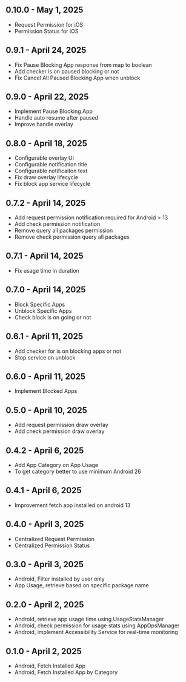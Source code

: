 ## 0.10.0 - May 1, 2025
* Request Permission for iOS
* Permission Status for iOS

## 0.9.1 - April 24, 2025
* Fix Pause Blocking App response from map to boolean
* Add checker is on paused blocking or not
* Fix Cancel All Paused Blocking App when unblock

## 0.9.0 - April 22, 2025
* Implement Pause Blocking App
* Handle auto resume after paused
* Improve handle overlay

## 0.8.0 - April 18, 2025
* Configurable overlay UI
* Configurable notification title
* Configurable notificaiton text
* Fix draw overlay lifecycle
* Fix block app service lifecycle

## 0.7.2 - April 14, 2025
* Add request permission notification required for Android > 13
* Add check permission notification
* Remove query all packages permission
* Remove check permission query all packages

## 0.7.1 - April 14, 2025
* Fix usage time in duration

## 0.7.0 - April 14, 2025
* Block Specific Apps
* Unblock Specific Apps
* Check block is on going or not

## 0.6.1 - April 11, 2025
* Add checker for is on blocking apps or not
* Stop service on unblock

## 0.6.0 - April 11, 2025
* Implement Blocked Apps

## 0.5.0 - April 10, 2025
* Add request permission draw overlay
* Add check permission draw overlay

## 0.4.2 - April 6, 2025
* Add App Category on App Usage
* To get category better to use minimum Android 26

## 0.4.1 - April 6, 2025
* Improvement fetch app installed on android 13

## 0.4.0 - April 3, 2025
* Centralized Request Permission
* Centralized Permission Status

## 0.3.0 - April 3, 2025
* Android, Filter installed by user only
* App Usage, retrieve based on specific package name

## 0.2.0 - April 2, 2025
* Android, retrieve app usage time using UsageStatsManager
* Android, check permission for usage stats using AppOpsManager
* Android, implement Accessibility Service for real-time monitoring

## 0.1.0 - April 2, 2025
* Android, Fetch Installed App
* Android, Fetch Installed App by Category